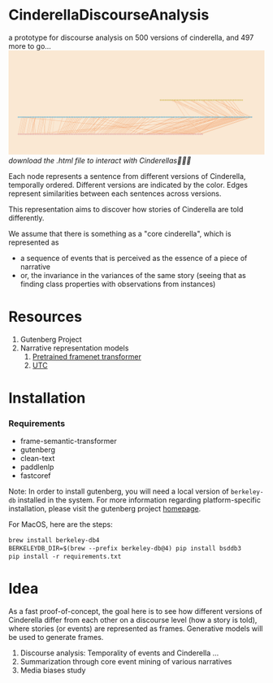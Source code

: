 # CinderellaDiscourseAnalysis
a prototype for discourse analysis on 500 versions of cinderella, and 497 more to go...
![and 497 to go...](cinderella.png)
_download the .html file to interact with Cinderellas🧚🏻‍♀️_

Each node represents a sentence from different versions of Cinderella, temporally ordered. 
Different versions are indicated by the color. Edges represent similarities between each sentences across versions.

This representation aims to discover how stories of Cinderella are told differently.  

We assume that there is something as a "core cinderella", which is represented as 
- a sequence of events that is perceived as the essence of a piece of narrative 
- or, the invariance in the variances of the same story (seeing that as finding class properties with observations from instances)

# Resources
1. Gutenberg Project
2. Narrative representation models
   1. [Pretrained framenet transformer](https://github.com/chanind/frame-semantic-transformer)
   2. [UTC](https://github.com/PaddlePaddle/PaddleNLP/blob/466872bd72a11c6d548d530c50dbda1ac6354dfe/paddlenlp/transformers/ernie/modeling.py#L1286)

# Installation
### Requirements
- frame-semantic-transformer
- gutenberg 
- clean-text 
- paddlenlp 
- fastcoref

Note: In order to install gutenberg, you will need a local version of `berkeley-db` installed in the system. 
For more information regarding platform-specific installation, please visit the gutenberg project [homepage](https://pypi.org/project/Gutenberg/).

For MacOS, here are the steps:
```
brew install berkeley-db4
BERKELEYDB_DIR=$(brew --prefix berkeley-db@4) pip install bsddb3
pip install -r requirements.txt
```


# Idea
As a fast proof-of-concept, the goal here is to see how different versions of Cinderella differ from each other on a discourse level (how a story is told), where stories (or events) are represented as frames. Generative models will be used to generate frames. 

1. Discourse analysis: Temporality of events and Cinderella ...  
2. Summarization through core event mining of various narratives
3. Media biases study


[//]: # (If meaningful findings are discovered, then it makes sense to go beyond FrameNet -> proper event extraction)

[//]: # (Another potential of this is to use a CLIP-like architecture with contrastive pre-training to map both raw text and KGs onto the same space to allow unsupervised text-KG conversion or another way around. )
